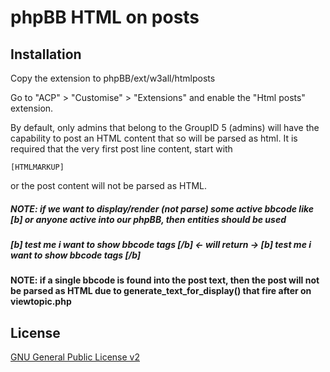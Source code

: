 # phpBB HTML on posts

## Installation

Copy the extension to phpBB/ext/w3all/htmlposts

Go to "ACP" > "Customise" > "Extensions" and enable the "Html posts" extension.

By default, only admins that belong to the GroupID 5 (admins) will have the capability to post an HTML content that so will be parsed as html.
It is required that the very first post line content, start with 

    [HTMLMARKUP]
    
or the post content will not be parsed as HTML.
##### NOTE: if we want to display/render (not parse) some active bbcode like [b] or anyone active into our phpBB, then entities should be used 
##### &#91;b&#93; test me i want to show bbcode tags &#91;/b&#93;  <- will return ->  [b] test me i want to show bbcode tags [/b]
#### NOTE: if a single bbcode is found into the post text, then the post will not be parsed as HTML due to generate_text_for_display() that fire after on viewtopic.php


## License

[GNU General Public License v2](license.txt)
